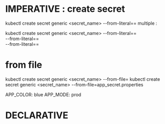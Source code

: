 # IMPERATIVE : create secret 
  kubectl create secret generic <secret_name> --from-literal=<key>=<value>
  multiple : 

  kubectl create secret generic <secret_name> --from-literal=<key>=<value> \
                                      --from-literal=<key>=<value> \
                                      --from-literal=<key>=<value>

# from file 
  kubectl create secret generic <secret_name> --from-file=<filename>
  kubectl create secret generic <secret_name> --from-file=app_secret.properties

APP_COLOR: blue
APP_MODE: prod

# DECLARATIVE
